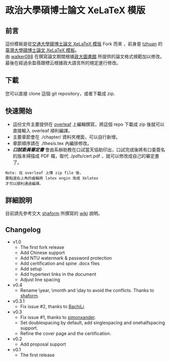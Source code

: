 政治大學碩博士論文 XeLaTeX 模版
==========


前言
----------
這份模板是從[交通大學碩博士論文 XeLaTeX 模版](https://github.com/Po-haoHuang/nctu-thesis) Fork 而來
，前身是 [tzhuan](http://github.com/tzhuan) 的
[臺灣大學碩博士論文 XeLaTeX 模板](https://github.com/tzhuan/ntu-thesis)。 <br>
由 [walker088](https://github.com/Walker088) 在撰寫論文期間根據[政大圖書館](http://www.lib.nccu.edu.tw/thesis/download.html) 所提供的論文格式規範加以修改。
最後在經過余盈蓓跟標云根據政大語言所的規定進行修改。

下載
----------
您可以直接 clone 這個 git repository，或者下載成 zip.

快速開始
----------
* 這份文件主要提供在 [overleaf](https://www.overleaf.com/) 上編輯撰寫，將這個 repo 下載成 zip 後就可以直接輸入 overleaf 順利編譯。
* 主要章節會在 ./chapter/ 資料夾裡面，可以自行新增。
* 章節順序請在 ./thesis.tex 內編排修改。
* ***口試委員審定書*** 會由系辦助教在口試當天協助印出，口試完成後將有口委簽名的版本掃描成 PDF 檔，取代 ./pdfs/cert.pdf ，就可以修改成自己的審定書了。

```
Note: 在 overleaf 上傳 zip file 後，
要點選右上角的齒輪將 latex engin 改成 Xelatex 
才可以順利通過編譯。 
```
詳細說明
----------
目前請先參考交大 [shaform](https://github.com/shaform) 所撰寫的 [wiki](https://github.com/shaform/ntu-thesis/wiki) 說明。


Changelog
----------
  * v1.0
    * The first fork release
    * Add Chinese support
    * Add NTU watermark & password protection
    * Add certification and spine .docx files
    * Add setup
    * Add hypertext links in the document
    * Adjust line spacing
  * v0.4
    * Rename \year, \month and \day to avoid the conflicts. Thanks to [shaform](https://github.com/shaform).
  * v0.3.1
    * Fix issue #2, thanks to [BachiLi](https://github.com/BachiLi).
  * v0.3
    * Fix issue #1, thanks to [simonxander](https://github.com/simonxander).
	* Set doublespacing by default, add singlespacing and onehalfspacing support.
	* Refine the cover page and the certification.
  * v0.2
    * Add proposal support
  * v0.1
    * The first release
